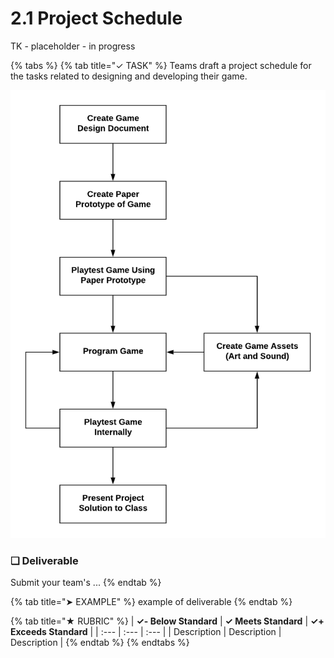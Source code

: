 # 2.1 Project Schedule

TK - placeholder - in progress

{% tabs %}
{% tab title="✓ TASK" %}
Teams draft a project schedule for the tasks related to designing and developing their game.

![](../../.gitbook/assets/video-game-phase2.png)

### **❏ Deliverable**

Submit your team's ...
{% endtab %}

{% tab title="➤ EXAMPLE" %}
example of deliverable
{% endtab %}

{% tab title="★ RUBRIC" %}
| **✓- Below Standard** | **✓ Meets Standard** | **✓+ Exceeds Standard** |
| :--- | :--- | :--- |
| Description | Description | Description |
{% endtab %}
{% endtabs %}

